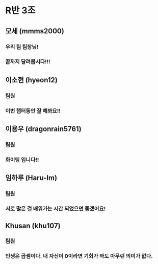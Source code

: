 # R반 3조

## 모세 (mmms2000)

### 우리 팀 팀장님!

### 끝까지 달려봅시다!!!

## 이소현 (hyeon12)

### 팀원

### 이번 챕터동안 잘 해봐요!!

## 이용우 (dragonrain5761)

### 팀원

### 화이팅 입니다!!

## 임하루 (Haru-Im)

### 팀원

### 서로 많은 걸 배워가는 시간 되었으면 좋겠어요!

## Khusan (khu107)

### 팀원

### 인생은 곱셈이다. 내 자신이 0이라면 기회가 와도 아무런 의미가 없다.

